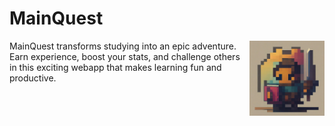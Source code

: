 # MainQuest 

<img src="frontend/assets/logo.jpg" align="right"
     alt="Size Limit logo by Anton Lovchikov" width="120" height="120">

MainQuest transforms studying into an epic adventure. Earn experience, boost your stats, and challenge others in this exciting webapp that makes learning fun and productive.
